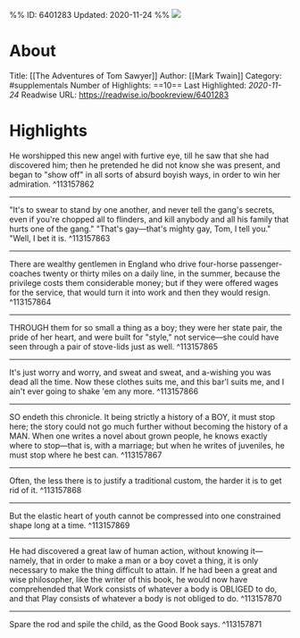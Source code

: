 %%
ID: 6401283
Updated: 2020-11-24
%%
![](https://images-na.ssl-images-amazon.com/images/I/41nbsmV%2BfTL._SL500_.jpg)

# About
Title: [[The Adventures of Tom Sawyer]]
Author: [[Mark Twain]]
Category: #supplementals
Number of Highlights: ==10==
Last Highlighted: *2020-11-24*
Readwise URL: https://readwise.io/bookreview/6401283

# Highlights 
He worshipped this new angel with furtive eye, till he saw that she had discovered him; then he pretended he did not know she was present, and began to "show off" in all sorts of absurd boyish ways, in order to win her admiration.  ^113157862

---

"It's to swear to stand by one another, and never tell the gang's secrets, even if you're chopped all to flinders, and kill anybody and all his family that hurts one of the gang." "That's gay—that's mighty gay, Tom, I tell you." "Well, I bet it is.  ^113157863

---

There are wealthy gentlemen in England who drive four-horse passenger-coaches twenty or thirty miles on a daily line, in the summer, because the privilege costs them considerable money; but if they were offered wages for the service, that would turn it into work and then they would resign.  ^113157864

---

THROUGH them for so small a thing as a boy; they were her state pair, the pride of her heart, and were built for "style," not service—she could have seen through a pair of stove-lids just as well.  ^113157865

---

It's just worry and worry, and sweat and sweat, and a-wishing you was dead all the time. Now these clothes suits me, and this bar'l suits me, and I ain't ever going to shake 'em any more.  ^113157866

---

SO endeth this chronicle. It being strictly a history of a BOY, it must stop here; the story could not go much further without becoming the history of a MAN. When one writes a novel about grown people, he knows exactly where to stop—that is, with a marriage; but when he writes of juveniles, he must stop where he best can.  ^113157867

---

Often, the less there is to justify a traditional custom, the harder it is to get rid of it.  ^113157868

---

But the elastic heart of youth cannot be compressed into one constrained shape long at a time.  ^113157869

---

He had discovered a great law of human action, without knowing it—namely, that in order to make a man or a boy covet a thing, it is only necessary to make the thing difficult to attain. If he had been a great and wise philosopher, like the writer of this book, he would now have comprehended that Work consists of whatever a body is OBLIGED to do, and that Play consists of whatever a body is not obliged to do.  ^113157870

---

Spare the rod and spile the child, as the Good Book says.  ^113157871


